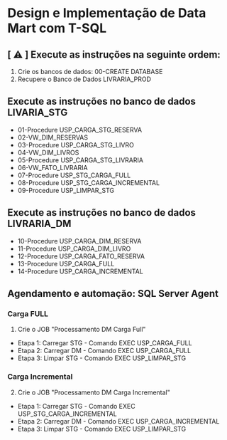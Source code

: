 <h1>Design e Implementação de Data Mart com T-SQL</h1>

## [ ⚠️ ]  Execute as instruções na seguinte ordem: 

1) Crie os bancos de dados: 00-CREATE DATABASE
2) Recupere o Banco de Dados LIVRARIA_PROD

## Execute as instruções no banco de dados LIVARIA_STG

- 01-Procedure USP_CARGA_STG_RESERVA
- 02-VW_DIM_RESERVAS
- 03-Procedure USP_CARGA_STG_LIVRO
- 04-VW_DIM_LIVROS
- 05-Procedure USP_CARGA_STG_LIVRARIA
- 06-VW_FATO_LIVRARIA
- 07-Procedure USP_STG_CARGA_FULL
- 08-Procedure USP_STG_CARGA_INCREMENTAL
- 09-Procedure USP_LIMPAR_STG

## Execute as instruções no banco de dados LIVRARIA_DM

- 10-Procedure USP_CARGA_DIM_RESERVA
- 11-Procedure USP_CARGA_DIM_LIVRO
- 12-Procedure USP_CARGA_FATO_RESERVA
- 13-Procedure USP_CARGA_FULL
- 14-Procedure USP_CARGA_INCREMENTAL

## Agendamento e automação: SQL Server Agent

### Carga FULL
1) Crie o JOB "Processamento DM Carga Full"
- Etapa 1: Carregar STG - Comando EXEC USP_CARGA_FULL
- Etapa 2: Carregar DM - Comando EXEC USP_CARGA_FULL
- Etapa 3: Limpar STG - Comando EXEC USP_LIMPAR_STG

### Carga Incremental

2) Crie o JOB "Processamento DM Carga Incremental"
- Etapa 1: Carregar STG - Comando EXEC USP_STG_CARGA_INCREMENTAL
- Etapa 2: Carregar DM - Comando EXEC USP_CARGA_INCREMENTAL
- Etapa 3: Limpar STG - Comando EXEC USP_LIMPAR_STG
